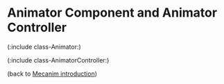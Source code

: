 Animator Component and Animator Controller
==========================================


(:include class-Animator:)

(:include class-AnimatorController:)

(back to [Mecanim introduction](MecanimAnimationSystem.html))

